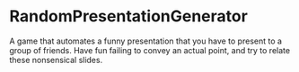 # RandomPresentationGenerator
A game that automates a funny presentation that you have to present to a group of friends. Have fun failing to convey an actual point, and try to relate these nonsensical slides.
